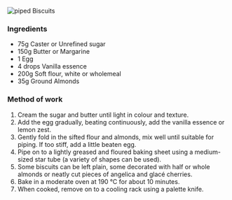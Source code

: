 ![piped Biscuits](resource:assets/images/spongeBiscuitsCakes/pipped_biscuits.png)

### **Ingredients**
- 75g Caster or Unrefined sugar
- 150g Butter or Margarine
- 1 Egg
- 4 drops Vanilla essence
- 200g Soft flour, white or wholemeal
- 35g Ground Almonds


### **Method of work**
1. Cream the sugar and butter until light in colour and texture.
2. Add the egg gradually, beating continuously, add the vanilla essence or lemon zest.
3. Gently fold in the sifted flour and almonds, mix well until suitable for piping. If too stiff, add a little beaten egg.
4. Pipe on to a lightly greased and floured baking sheet using a medium-sized star tube (a variety of shapes can be used).
5. Some biscuits can be left plain, some decorated with half or whole almonds or neatly cut pieces of angelica and glacé cherries.
6. Bake in a moderate oven at 190 °C for about 10 minutes.
7. When cooked, remove on to a cooling rack using a palette knife.